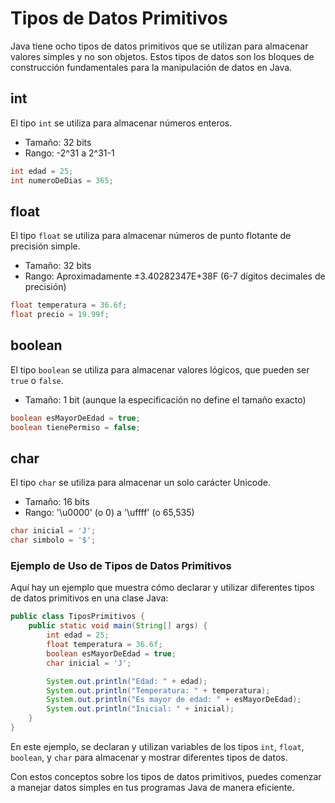 # Tipos de Datos Primitivos
Java tiene ocho tipos de datos primitivos que se utilizan para almacenar valores simples y no son objetos. Estos tipos de datos son los bloques de construcción fundamentales para la manipulación de datos en Java.

## int
El tipo `int` se utiliza para almacenar números enteros.

- Tamaño: 32 bits
- Rango: -2^31 a 2^31-1

```java
int edad = 25;
int numeroDeDias = 365;
```

## float
El tipo `float` se utiliza para almacenar números de punto flotante de precisión simple.

- Tamaño: 32 bits
- Rango: Aproximadamente ±3.40282347E+38F (6-7 dígitos decimales de precisión)

```java
float temperatura = 36.6f;
float precio = 19.99f;
```

## boolean
El tipo `boolean` se utiliza para almacenar valores lógicos, que pueden ser `true` o `false`.

- Tamaño: 1 bit (aunque la especificación no define el tamaño exacto)

```java
boolean esMayorDeEdad = true;
boolean tienePermiso = false;
```

## char
El tipo `char` se utiliza para almacenar un solo carácter Unicode.

- Tamaño: 16 bits
- Rango: '\u0000' (o 0) a '\uffff' (o 65,535)

```java
char inicial = 'J';
char simbolo = '$';
```

### Ejemplo de Uso de Tipos de Datos Primitivos
Aquí hay un ejemplo que muestra cómo declarar y utilizar diferentes tipos de datos primitivos en una clase Java:

```java
public class TiposPrimitivos {
    public static void main(String[] args) {
        int edad = 25;
        float temperatura = 36.6f;
        boolean esMayorDeEdad = true;
        char inicial = 'J';

        System.out.println("Edad: " + edad);
        System.out.println("Temperatura: " + temperatura);
        System.out.println("Es mayor de edad: " + esMayorDeEdad);
        System.out.println("Inicial: " + inicial);
    }
}
```

En este ejemplo, se declaran y utilizan variables de los tipos `int`, `float`, `boolean`, y `char` para almacenar y mostrar diferentes tipos de datos.

Con estos conceptos sobre los tipos de datos primitivos, puedes comenzar a manejar datos simples en tus programas Java de manera eficiente.
